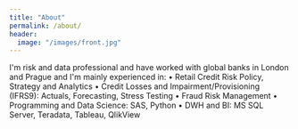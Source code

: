 ```yaml
---
title: "About"
permalink: /about/
header:
  image: "/images/front.jpg"
---
```


I'm risk and data professional and have worked with global banks in London and Prague and I'm mainly experienced in:
• Retail Credit Risk Policy, Strategy and Analytics
• Credit Losses and Impairment/Provisioning (IFRS9): Actuals, Forecasting, Stress Testing
• Fraud Risk Management
• Programming and Data Science: SAS, Python
• DWH and BI: MS SQL Server, Teradata, Tableau, QlikView
